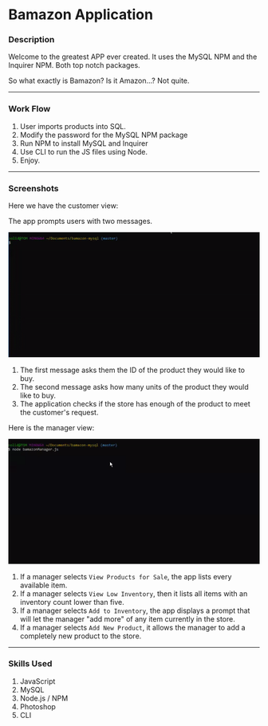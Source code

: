 # Bamazon Application

### Description
Welcome to the greatest APP ever created. It uses the MySQL NPM and the Inquirer NPM. Both top notch packages.

So what exactly is Bamazon? Is it Amazon...? Not quite.

- - -

### Work Flow

1. User imports products into SQL.
2. Modify the password for the MySQL NPM package
3. Run NPM to install MySQL and Inquirer
4. Use CLI to run the JS files using Node.
5. Enjoy.

- - -

### Screenshots

Here we have the customer view:

The app prompts users with two messages.

![Gif 1](/images/1.gif)

   1. The first message asks them the ID of the product they would like to buy.
   2. The second message asks how many units of the product they would like to buy.
   3. The application checks if the store has enough of the product to meet the customer's request.

Here is the manager view:

![Gif 2](/images/2.gif)

   1. If a manager selects `View Products for Sale`, the app lists every available item.
   2. If a manager selects `View Low Inventory`, then it lists all items with an inventory count lower than five.
   3. If a manager selects `Add to Inventory`, the app displays a prompt that will let the manager "add more" of any item currently in the store.
   4. If a manager selects `Add New Product`, it allows the manager to add a completely new product to the store.

   - - -

   ### Skills Used
   1. JavaScript
   2. MySQL
   3. Node.js / NPM
   4. Photoshop
   5. CLI